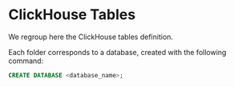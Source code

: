 # ClickHouse Tables 

We regroup here the ClickHouse tables definition. 

Each folder corresponds to a database, created with the following command: 

```sql
CREATE DATABASE <database_name>;
```